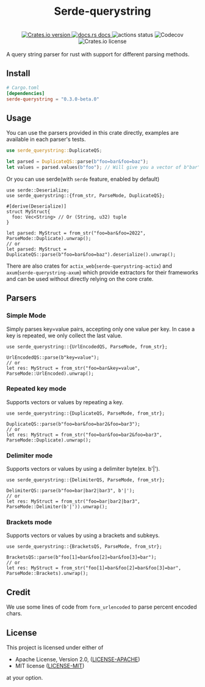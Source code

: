 <h1 align="center">Serde-querystring</h1>
<br />

<div align="center">
  <a href="https://crates.io/crates/serde-querystring">
    <img src="https://img.shields.io/crates/v/serde-querystring.svg?style=flat-square"
    alt="Crates.io version" />
  </a>
  <a href="https://docs.rs/serde-querystring">
    <img src="https://img.shields.io/badge/docs-latest-blue.svg?style=flat-square"
      alt="docs.rs docs" />
  </a>
  <img src="https://img.shields.io/github/actions/workflow/status/pooyamb/serde-querystring/test.yml?style=flat-square" alt="actions status" />
  <img alt="Codecov" src="https://img.shields.io/codecov/c/github/pooyamb/serde-querystring?style=flat-square">
  <img alt="Crates.io license" src="https://img.shields.io/crates/l/serde-querystring?style=flat-square">
</div>

<br>
A query string parser for rust with support for different parsing methods.

## Install

```toml
# Cargo.toml
[dependencies]
serde-querystring = "0.3.0-beta.0"
```

## Usage

You can use the parsers provided in this crate directly, examples are available in each parser's tests.

```rust
use serde_querystring::DuplicateQS;

let parsed = DuplicateQS::parse(b"foo=bar&foo=baz");
let values = parsed.values(b"foo"); // Will give you a vector of b"bar" and b"baz"
```

Or you can use serde(with `serde` feature, enabled by default)

```rust,ignore
use serde::Deserialize;
use serde_querystring::{from_str, ParseMode, DuplicateQS};

#[derive(Deserialize)]
struct MyStruct{
  foo: Vec<String> // Or (String, u32) tuple
}

let parsed: MyStruct = from_str("foo=bar&foo=2022", ParseMode::Duplicate).unwrap();
// or
let parsed: MyStruct = DuplicateQS::parse(b"foo=bar&foo=baz").deserialize().unwrap();
```

There are also crates for `actix_web`(`serde-querystring-actix`) and `axum`(`serde-querystring-axum`) which provide extractors for their frameworks and can be used without directly relying on the core crate.

## Parsers

### Simple Mode

Simply parses key=value pairs, accepting only one value per key. In case a key is repeated, we only collect the last value.

```rust,ignore
use serde_querystring::{UrlEncodedQS, ParseMode, from_str};

UrlEncodedQS::parse(b"key=value");
// or
let res: MyStruct = from_str("foo=bar&key=value", ParseMode::UrlEncoded).unwrap();
```

### Repeated key mode

Supports vectors or values by repeating a key.

```rust,ignore
use serde_querystring::{DuplicateQS, ParseMode, from_str};

DuplicateQS::parse(b"foo=bar&foo=bar2&foo=bar3");
// or
let res: MyStruct = from_str("foo=bar&foo=bar2&foo=bar3", ParseMode::Duplicate).unwrap();
```

### Delimiter mode

Supports vectors or values by using a delimiter byte(ex. b'|').

```rust,ignore
use serde_querystring::{DelimiterQS, ParseMode, from_str};

DelimiterQS::parse(b"foo=bar|bar2|bar3", b'|');
// or
let res: MyStruct = from_str("foo=bar|bar2|bar3", ParseMode::Delimiter(b'|')).unwrap();
```

### Brackets mode

Supports vectors or values by using a brackets and subkeys.

```rust,ignore
use serde_querystring::{BracketsQS, ParseMode, from_str};

BracketsQS::parse(b"foo[1]=bar&foo[2]=bar&foo[3]=bar");
// or
let res: MyStruct = from_str("foo[1]=bar&foo[2]=bar&foo[3]=bar", ParseMode::Brackets).unwrap();
```

## Credit

We use some lines of code from `form_urlencoded` to parse percent encoded chars.

## License

This project is licensed under either of

- Apache License, Version 2.0, ([LICENSE-APACHE](LICENSE-APACHE))
- MIT license ([LICENSE-MIT](LICENSE-MIT))

at your option.

